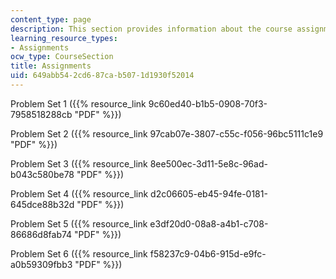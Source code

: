 ```yaml
---
content_type: page
description: This section provides information about the course assignments.
learning_resource_types:
- Assignments
ocw_type: CourseSection
title: Assignments
uid: 649abb54-2cd6-87ca-b507-1d1930f52014
---
```


Problem Set 1 ({{% resource_link 9c60ed40-b1b5-0908-70f3-7958518288cb "PDF" %}})

Problem Set 2 ({{% resource_link 97cab07e-3807-c55c-f056-96bc5111c1e9 "PDF" %}})

Problem Set 3 ({{% resource_link 8ee500ec-3d11-5e8c-96ad-b043c580be78 "PDF" %}})

Problem Set 4 ({{% resource_link d2c06605-eb45-94fe-0181-645dce88b32d "PDF" %}})

Problem Set 5 ({{% resource_link e3df20d0-08a8-a4b1-c708-86686d8fab74 "PDF" %}})

Problem Set 6 ({{% resource_link f58237c9-04b6-915d-e9fc-a0b59309fbb3 "PDF" %}})